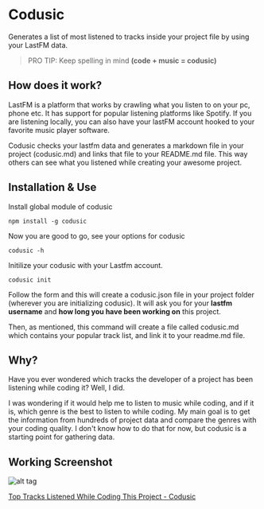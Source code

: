 # Codusic

Generates a list of most listened to tracks inside your project file by using your LastFM data.

> PRO TIP: Keep spelling in mind **(code + music = codusic)**

## How does it work?

LastFM is a platform that works by crawling what you listen to on your pc, phone etc. It has support for popular listening platforms like Spotify. If you are listening locally, you can also have your lastFM account hooked to your favorite music player software.

Codusic checks your lastfm data and generates a markdown file in your project (codusic.md) and links that file to your README.md file. This way others can see what you listened while creating your awesome project.


## Installation & Use

Install global module of codusic

```
npm install -g codusic
```

Now you are good to go, see your options for codusic

```
codusic -h
```

Initilize your codusic with your Lastfm account.

```
codusic init
```

Follow the form and this will create a codusic.json file in your project folder (wherever you are initializing codusic). It will ask you for your **lastfm username** and **how long you have been working on** this project.

Then, as mentioned, this command will create a file called codusic.md which contains your popular track list, and link it to your readme.md file.


## Why?

Have you ever wondered which tracks the developer of a project has been listening while coding it? Well, I did.

I was wondering if it would help me to listen to music while coding, and if it is, which genre is the best to listen to while coding. My main goal is to get the information from hundreds of project data and compare the genres with your coding quality. I don't know how to do that for now, but codusic is a starting point for gathering data.

## Working Screenshot

![alt tag](https://github.com/btk/codusic/blob/master/screenshot.png)

[Top Tracks Listened While Coding This Project - Codusic](codusic.md)
